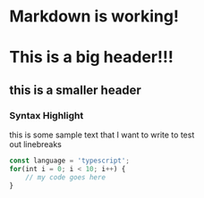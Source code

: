 # Markdown is working!
# This is a big header!!!
## this is a smaller header
### Syntax Highlight
this is some sample text that I want to write to test  
out linebreaks
``` typescript
const language = 'typescript';
for(int i = 0; i < 10; i++) {
    // my code goes here   
}
```